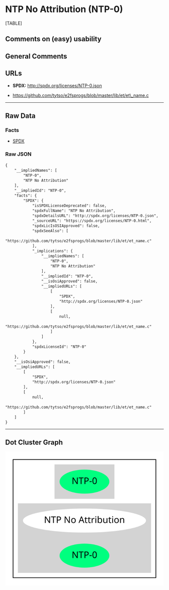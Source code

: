 NTP No Attribution (NTP-0)
==========================

[TABLE]

Comments on (easy) usability
----------------------------

General Comments
----------------

URLs
----

-   **SPDX:** http://spdx.org/licenses/NTP-0.json

-   https://github.com/tytso/e2fsprogs/blob/master/lib/et/et\_name.c

------------------------------------------------------------------------

Raw Data
--------

### Facts

-   [SPDX](https://spdx.org/licenses/NTP-0.html "SPDX")

### Raw JSON

    {
        "__impliedNames": [
            "NTP-0",
            "NTP No Attribution"
        ],
        "__impliedId": "NTP-0",
        "facts": {
            "SPDX": {
                "isSPDXLicenseDeprecated": false,
                "spdxFullName": "NTP No Attribution",
                "spdxDetailsURL": "http://spdx.org/licenses/NTP-0.json",
                "_sourceURL": "https://spdx.org/licenses/NTP-0.html",
                "spdxLicIsOSIApproved": false,
                "spdxSeeAlso": [
                    "https://github.com/tytso/e2fsprogs/blob/master/lib/et/et_name.c"
                ],
                "_implications": {
                    "__impliedNames": [
                        "NTP-0",
                        "NTP No Attribution"
                    ],
                    "__impliedId": "NTP-0",
                    "__isOsiApproved": false,
                    "__impliedURLs": [
                        [
                            "SPDX",
                            "http://spdx.org/licenses/NTP-0.json"
                        ],
                        [
                            null,
                            "https://github.com/tytso/e2fsprogs/blob/master/lib/et/et_name.c"
                        ]
                    ]
                },
                "spdxLicenseId": "NTP-0"
            }
        },
        "__isOsiApproved": false,
        "__impliedURLs": [
            [
                "SPDX",
                "http://spdx.org/licenses/NTP-0.json"
            ],
            [
                null,
                "https://github.com/tytso/e2fsprogs/blob/master/lib/et/et_name.c"
            ]
        ]
    }

------------------------------------------------------------------------

Dot Cluster Graph
-----------------

![](../dot/NTP-0.svg "dot")